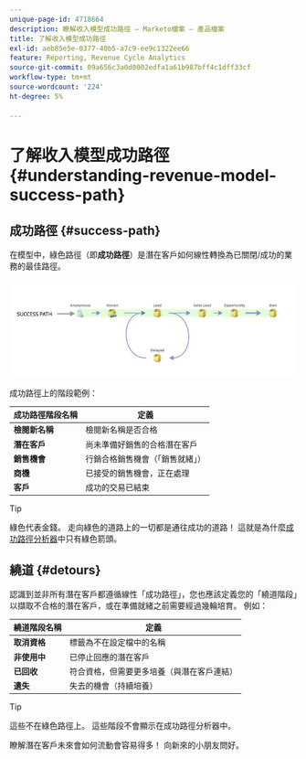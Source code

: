 ```yaml
---
unique-page-id: 4718664
description: 瞭解收入模型成功路徑 — Marketo檔案 — 產品檔案
title: 了解收入模型成功路徑
exl-id: aeb85e5e-0377-40b5-a7c9-ee9c1322ee66
feature: Reporting, Revenue Cycle Analytics
source-git-commit: 09a656c3a0d0002edfa1a61b987bff4c1dff33cf
workflow-type: tm+mt
source-wordcount: '224'
ht-degree: 5%

---
```


# 了解收入模型成功路徑 {#understanding-revenue-model-success-path}

## 成功路徑 {#success-path}

在模型中，綠色路徑（即&#x200B;**成功路徑**）是潛在客戶如何線性轉換為已關閉/成功的業務的最佳路徑。

![—](assets/image2015-6-12-17-3a12-3a18.png)

成功路徑上的階段範例：

| **成功路徑階段名稱** | **定義** |
|---|---|
| **檢閱新名稱** | 檢閱新名稱是否合格 |
| **潛在客戶** | 尚未準備好銷售的合格潛在客戶 |
| **銷售機會** | 行銷合格銷售機會（「銷售就緒」） |
| **商機** | 已接受的銷售機會，正在處理 |
| **客戶** | 成功的交易已結束 |

>[!TIP]
>
>綠色代表金錢。 走向綠色的道路上的一切都是通往成功的道路！ 這就是為什麼[成功路徑分析器](using-the-success-path-analyzer.md)中只有綠色箭頭。

## 繞道 {#detours}

認識到並非所有潛在客戶都遵循線性「成功路徑」，您也應該定義您的「繞道階段」以擷取不合格的潛在客戶，或在準備就緒之前需要經過幾輪培育。 例如：

| **繞道階段名稱** | **定義** |
|---|---|
| **取消資格** | 標籤為不在設定檔中的名稱 |
| **非使用中** | 已停止回應的潛在客戶 |
| **已回收** | 符合資格，但需要更多培養（與潛在客戶連結） |
| **遺失** | 失去的機會（持續培養） |

>[!TIP]
>
>這些不在綠色路徑上。 這些階段不會顯示在成功路徑分析器中。

瞭解潛在客戶未來會如何流動會容易得多！ 向新來的小朋友問好。
